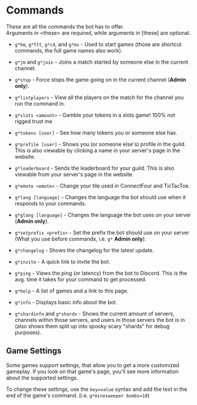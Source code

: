 # Commands
These are all the commands the bot has to offer.<br>
Arguments in &lt;these&gt; are required, while arguments in [these] are optional.

- `g*hm`, `g*ttt`, `g*c4`, and `g*ms` - Used to start games (those are shortcut commands, the full game names also work).
- `g*jm` and `g*join` - Joins a match started by someone else in the current channel.
- `g*stop` - Force stops the game going on in the current channel (**Admin only**).
- `g*listplayers` - View all the players on the match for the channel you run the command in.

- `g*slots <amount>` - Gamble your tokens in a slots game! 100% not rigged trust me
- `g*tokens [user]` - See how many tokens you or someone else has.
- `g*profile [user]` - Shows you (or someone else's) profile in the guild. This is also viewable by clicking a name in your server's page in the website. 
- `g*leaderboard` - Sends the leaderboard for your guild. This is also viewable from your server's page in the website.

- `g*emote <emote>` - Change your tile used in ConnectFour and TicTacToe.
- `g*lang [language]` - Changes the language the bot should use when it responds to your commands. 
- `g*glang [language]` - Changes the language the bot uses on your server (**Admin only**).
- `g*setprefix <prefix>` - Set the prefix the bot should use on your server (What you use before commands, i.e. `g*` **Admin only**).

- `g*changelog` - Shows the changelog for the latest update.
- `g*invite` - A quick link to invite the bot.
- `g*ping` - Views the ping (or latency) from the bot to Discord. This is the avg. time it takes for your command to get processed.
- `g*help` - A list of games and a link to this page.
- `g*info` - Displays basic info about the bot.
- `g*shardinfo` and `g*shards` - Shows the current amount of servers, channels within those servers, and users in those servers the bot is in (also shows them split up into spooky scary "shards" for debug purposes).

## Game Settings
Some games support settings, that allow you to get a more customized gameplay. If you look on that game's page, you'll see more information about the supported settings.

To change these settings, use the `key=value` syntax and add the text in the end of the game's command. (i.e. `g*minesweeper bombs=10`)